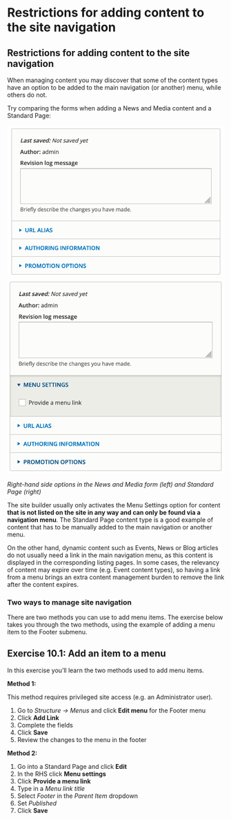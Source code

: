 # Restrictions for adding content to the site navigation

## Restrictions for adding content to the site navigation

When managing content you may discover that some of the content types have an option to be added to the main navigation \(or another\) menu, while others do not.

Try comparing the forms when adding a News and Media content and a Standard Page:

![](../.gitbook/assets/91%20%281%29.png)![](../.gitbook/assets/92%20%281%29.png)

_Right-hand side options in the News and Media form \(left\) and Standard Page \(right\)_

The site builder usually only activates the Menu Settings option for content **that is not listed on the site in any way and can only be found via a navigation menu**. The Standard Page content type is a good example of content that has to be manually added to the main navigation or another menu.

On the other hand, dynamic content such as Events, News or Blog articles do not usually need a link in the main navigation menu, as this content is displayed in the corresponding listing pages. In some cases, the relevancy of content may expire over time \(e.g. Event content types\), so having a link from a menu brings an extra content management burden to remove the link after the content expires.

### Two ways to manage site navigation

There are two methods you can use to add menu items. The exercise below takes you through the two methods, using the example of adding a menu item to the Footer submenu.

## Exercise 10.1: Add an item to a menu

In this exercise you’ll learn the two methods used to add menu items.

**Method 1:**

This method requires privileged site access \(e.g. an Administrator user\).

1. Go to _Structure → Menus_ and click **Edit menu** for the Footer menu
2. Click **Add Link**
3. Complete the fields
4. Click **Save**
5. Review the changes to the menu in the footer

**Method 2:**

1. Go into a Standard Page and click **Edit**
2. In the RHS click **Menu settings**
3. Click **Provide a menu link**
4. Type in a _Menu link title_
5. Select _Footer_ in the _Parent Item_ dropdown
6. Set _Published_
7. Click **Save**

